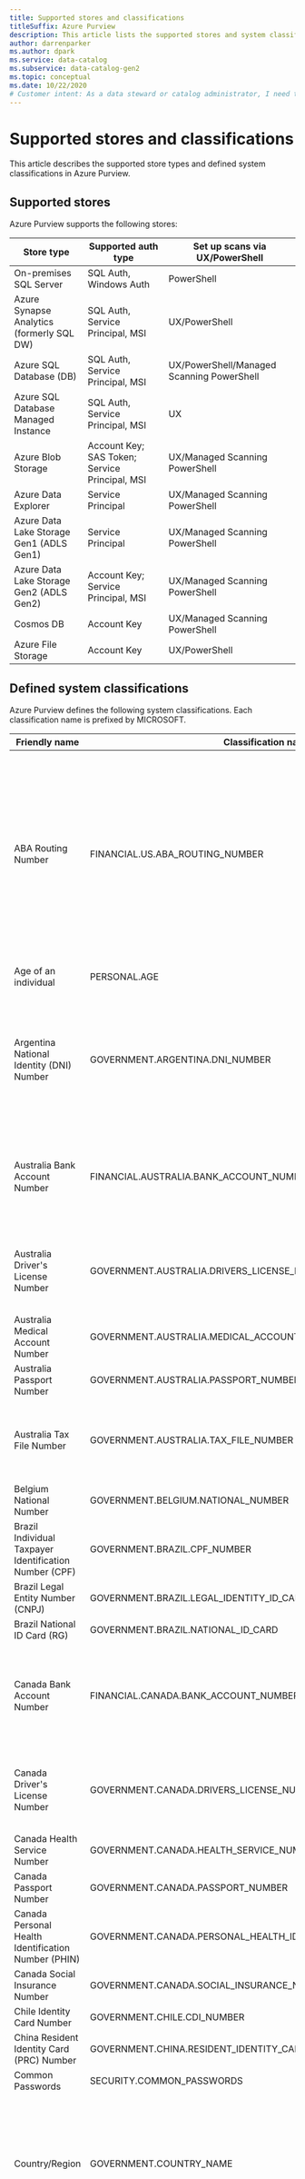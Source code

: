 ```yaml
---
title: Supported stores and classifications
titleSuffix: Azure Purview
description: This article lists the supported stores and system classifications in Azure Purview.
author: darrenparker    
ms.author: dpark
ms.service: data-catalog
ms.subservice: data-catalog-gen2
ms.topic: conceptual
ms.date: 10/22/2020
# Customer intent: As a data steward or catalog administrator, I need to understand how to scan data into the catalog.
---
```


# Supported stores and classifications

This article describes the supported store types and defined system classifications in Azure Purview.

## Supported stores

Azure Purview supports the following stores:

| Store type | Supported auth type | Set up scans via UX/PowerShell |
| ---------- | ------------------- | ------------------------------ |
| On-premises SQL Server                   | SQL Auth, Windows Auth                         | PowerShell                                |
| Azure Synapse Analytics (formerly SQL DW)            | SQL Auth, Service Principal, MSI               | UX/PowerShell                             |
| Azure SQL Database (DB)                  | SQL Auth, Service Principal, MSI               | UX/PowerShell/Managed Scanning PowerShell |
| Azure SQL Database Managed Instance      | SQL Auth, Service Principal, MSI               | UX    |
| Azure Blob Storage                       | Account Key; SAS Token; Service Principal, MSI | UX/Managed Scanning PowerShell            |
| Azure Data Explorer                      | Service Principal                              | UX/Managed Scanning PowerShell            |
| Azure Data Lake Storage Gen1 (ADLS Gen1) | Service Principal                              | UX/Managed Scanning PowerShell            |
| Azure Data Lake Storage Gen2 (ADLS Gen2) | Account Key; Service Principal, MSI            | UX/Managed Scanning PowerShell            |
| Cosmos DB                                 | Account Key                                    | UX/Managed Scanning PowerShell            |
| Azure File Storage                       | Account Key                                    | UX/PowerShell

## Defined system classifications

Azure Purview defines the following system classifications. Each classification name is prefixed by MICROSOFT.

| Friendly name | Classification name | Description |
| ------------- | ------------------- | ----------- |
| ABA Routing Number                                          | FINANCIAL.US.ABA_ROUTING_NUMBER                                   | An ABA routing transit number (ABA RTN) is a nine-digit code, used in the United States. It appears on the bottom of negotiable instruments such as checks to identify the financial institution on which it was drawn.                                                                       |
| Age of an individual                                        | PERSONAL.AGE                                                        | The age of an individual in years.                                                                                                                                                                                                                                                                    |
| Argentina National Identity (DNI) Number                        | GOVERNMENT.ARGENTINA.DNI_NUMBER                                    | The Argentina Identity Card Number (Documento Nacional de Identidad) is a national identifier issued by the government of Argentina.                                                                                                                                                             |
| Australia Bank Account Number                               | FINANCIAL.AUSTRALIA.BANK_ACCOUNT_NUMBER                           | An Australia Bank Account Number identifies the bank account of an individual or organization in an Australian bank.                                                                                                                                                                             |
| Australia Driver's License Number                           | GOVERNMENT.AUSTRALIA.DRIVERS_LICENSE_NUMBER                       | An identifier on an official document that permits a person to drive a motor vehicle in Australia.                                                                                                                                                                                               |
| Australia Medical Account Number                            | GOVERNMENT.AUSTRALIA.MEDICAL_ACCOUNT_NUMBER                       |                                                                                                                                                                                                                                                                                                  |
| Australia Passport Number                                   | GOVERNMENT.AUSTRALIA.PASSPORT_NUMBER                               |                                                                                                                                                                                                                                                                                                  |
| Australia Tax File Number                                   | GOVERNMENT.AUSTRALIA.TAX_FILE_NUMBER                              | An Australia tax file number is a personal reference number for the Australian tax system.                                                                                                                                                                                                       |
| Belgium National Number                                     | GOVERNMENT.BELGIUM.NATIONAL_NUMBER                                 |                                                                                                                                                                                                                                                                                                  |
| Brazil Individual Taxpayer Identification Number (CPF)      | GOVERNMENT.BRAZIL.CPF_NUMBER                                       |                                                                                                                                                                                                                                                                                                  |
| Brazil Legal Entity Number (CNPJ)                           | GOVERNMENT.BRAZIL.LEGAL_IDENTITY_ID_CARD                         |                                                                                                                                                                                                                                                                                                  |
| Brazil National ID Card (RG)                                | GOVERNMENT.BRAZIL.NATIONAL_ID_CARD                                |                                                                                                                                                                                                                                                                                                  |
| Canada Bank Account Number                                  | FINANCIAL.CANADA.BANK_ACCOUNT_NUMBER                              | A Canada Bank Account Number identifies the bank account of an individual or organization in a Canadian bank                                                                                                                                                                                     |
| Canada Driver's License Number                              | GOVERNMENT.CANADA.DRIVERS_LICENSE_NUMBER                          | An identifier on an official document that permits a person to drive a motor vehicle in Canada.                                                                                                                                                                                                  |
| Canada Health Service Number                                | GOVERNMENT.CANADA.HEALTH_SERVICE_NUMBER                           |                                                                                                                                                                                                                                                                                                  |
| Canada Passport Number                                      | GOVERNMENT.CANADA.PASSPORT_NUMBER                                  |                                                                                                                                                                                                                                                                                                  |
| Canada Personal Health Identification Number (PHIN)         | GOVERNMENT.CANADA.PERSONAL_HEALTH_IDENTIFICATION_NUMBER          |                                                                                                                                                                                                                                                                                                  |
| Canada Social Insurance Number                              | GOVERNMENT.CANADA.SOCIAL_INSURANCE_NUMBER                         |                                                                                                                                                                                                                                                                                                  |
| Chile Identity Card Number                                  | GOVERNMENT.CHILE.CDI_NUMBER                                        |                                                                                                                                                                                                                                                                                                  |
| China Resident Identity Card (PRC) Number                   | GOVERNMENT.CHINA.RESIDENT_IDENTITY_CARD_NUMBER                   |                                                                                                                                                                                                                                                                                                  |
| Common Passwords                                            | SECURITY.COMMON_PASSWORDS                   |                                                                                                                                                                                                                                                                                                  |
| Country/Region                                                | GOVERNMENT.COUNTRY_NAME                                            | Identifies names for all world country names translated into many languages as collected by Bing search. There are over 18,000 entries.                                                                                                                                                          |
| Credit Card Number                                          | FINANCIAL.CREDIT_CARD_NUMBER                                      | A credit card number is the card identifier found on payment cards\, such as credit cards and debit cards, as well as stored-value cards, and gift cards.                                                                                                                                            |
| Croatia Identity Card Number                                | GOVERNMENT.CROATIA.ID_CARD_NUMBER                                 |                                                                                                                                                                                                                                                                                                  |
| Croatia Personal Identification (OIB) Number                | GOVERNMENT.CROATIA.PERSONAL_IDENTIFICATION_NUMBER                 |                                                                                                                                                                                                                                                                                                  |
| Czech National Identity Card Number                         | GOVERNMENT.CZECH.NATIONAL_ID_CARD_NUMBER                         |                                                                                                                                                                                                                                                                                                  |
| Date of Birth                                               | PERSONAL.DATE_OF_BIRTH                                            |                                                                                                                                                                                                                                                                                                  |
| Denmark Personal Identification Number                      | GOVERNMENT.DENMARK.PERSONAL_ID_NUMBER                             |                                                                                                                                                                                                                                                                                                  |
| Drug Enforcement Agency (DEA) Number                        | GOVERNMENT.US.DRUG_ENFORCEMENT_AGENCY_NUMBER                     |                                                                                                                                                                                                                                                                                                  |
| Email Address                                               | PERSONAL.EMAIL                                                      |                                                                                                                                                                                                                                                                                                  |
| Ethnic Group                                                | PERSONAL.ETHNIC_GROUP                                              | Identifies ethnicity groups as collected by Bing search, translated into many languages. Over 34,000 entries.                                                                                                                                                                                    |
| EU Debit Card Number                                        | FINANCIAL.EU_DEBIT_CARD                                           | An EU Debit Card Number is the card identifier found on payment cards that have been issued by issuers in EU nations.                                                                                                                                                                           |
| EU Driver's License Number | GOVERNMENT.EU.DRIVERS_LICENSE_NUMBER ||
| EU GPS Coordinates         | PERSONAL.EU.GPS_COORDINATES ||
| EU Mobile Phone Number     | PERSONAL.EU.MOBILE_PHONE_NUMBER ||
| EU National Identification Number | GOVERNMENT.EU.NATIONAL_IDENTIFICATION_NUMBER ||
| EU Passport Number | MICROSOFT.GOVERNMENT.EU.PASSPORT_NUMBER ||
| EU Phone Number | PERSONAL.EU.PHONE_NUMBER ||
| EU Social Security Number or Equivalent ID | GOVERNMENT.EU.SOCIAL_SECURITY_NUMBER_OR_EQUIVALENT_ID ||
| EU Tax Identification Number | GOVERNMENT.EU.TAX_IDENTIFICATION_NUMBER ||
| Finland National ID                                         | GOVERNMENT.FINLAND.NATIONAL_ID_NUMBER                             |                                                                                                                                                                                                                                                                                                  |
| Finland Passport Number                                     | GOVERNMENT.FINLAND.PASSPORT_NUMBER                                 |                                                                                                                                                                                                                                                                                                  |
| France Driver's License Number                              | GOVERNMENT.FRANCE.DRIVERS_LICENSE_NUMBER                          | An identifier on an official document that permits a person to drive a motor vehicle in France.                                                                                                                                                                                                  |
| France National ID Card (CNI)                               | GOVERNMENT.FRANCE.CNI                                               |                                                                                                                                                                                                                                                                                                  |
| France Passport Number                                      | GOVERNMENT.FRANCE.PASSPORT_NUMBER                                  |                                                                                                                                                                                                                                                                                                  |
| France Social Security Number (INSEE)                       | GOVERNMENT.FRANCE.SOCIAL_SECURITY_NUMBER                          |                                                                                                                                                                                                                                                                                                  |
| Geolocation (Lat/Lon)                                       | PERSONAL.GEOLOCATION                                                |                                                                                                                                                                                                                                                                                                  |
| German Driver's License Number                              | GOVERNMENT.GERMANY.DRIVERS_LICENSE_NUMBER                         | An identifier on an official document that permits a person to drive a motor vehicle in Germany.                                                                                                                                                                                                 |
| German Passport Number                                      | GOVERNMENT.GERMANY.PASSPORT_NUMBER                                 |                                                                                                                                                                                                                                                                                                  |
| Germany Identity Card Number                                | GOVERNMENT.GERMANY.ID_CARD_NUMBER                                 |                                                                                                                                                                                                                                                                                                  |
| Greece National ID Card                                     | GOVERNMENT.GREECE.ID_CARD_NUMBER                                  |                                                                                                                                                                                                                                                                                                  |
| Hong Kong Identity Card (HKID) Number                       | GOVERNMENT.HONGKONG.ID_CARD_NUMBER                                |                                                                                                                                                                                                                                                                                                  |
| India Permanent Account Number (PAN)                        | GOVERNMENT.INDIA.PAN_INDIVIDUAL                                    |                                                                                                                                                                                                                                                                                                  |
| India Unique Identification (Aadhaar) Number                | GOVERNMENT.INDIA.UNIQUE_IDENTIFCATION_NUMBER                      |                                                                                                                                                                                                                                                                                                  |
| Indonesia Identity Card (KTP) Number                        | GOVERNMENT.INDONESIA.IDENTITY_CARD_NUMBER                         |                                                                                                                                                                                                                                                                                                  |
| International Banking Account Number (IBAN)                 | FINANCIAL.INTERNATIONAL_BANKING_ACCOUNT_NUMBER                   | The International Bank Account Number (IBAN) is an internationally agreed system of identifying bank accounts across national borders. It facilitates the communication and processing of cross-border transactions with a reduced risk of transcription errors.                                   |
| IP Address                                                  | MISCELLANEOUS.IPADDRESS                                                  |                                                                                                                                                                                                                                                                                                  |
| Ireland Personal Public Service (PPS) Number                | GOVERNMENT.IRELAND.PERSONAL_PUBLIC_SERVICE_NUMBER                |                                                                                                                                                                                                                                                                                                  |
| Israel Bank Account Number                                  | FINANCIAL.ISRAEL.ISRAEL_BANK_ACCOUNT_NUMBER                      | An Israel Bank Account Number identifies the bank account of an individual or organization in an Israeli bank.                                                                                                                                                                                   |
| Israel National ID                                          | GOVERNMENT.ISRAEL.NATIONAL_ID_NUMBER                              |                                                                                                                                                                                                                                                                                                  |
| Italy Driver's License Number                               | GOVERNMENT.ITALY.DRIVERS_LICENSE_NUMBER                           | An identifier on an official document that permits a person to drive a motor vehicle in Italy.                                                                                                                                                                                                   |
| Japan Bank Account Number                                   | FINANCIAL.JAPAN.BANK_ACCOUNT_NUMBER                          | A Japan Bank Account Number identifies the bank account of an individual or organization in a Japanese bank                                                                                                                                                                                      |
| Japan Driver's License Number                               | GOVERNMENT.JAPAN.DRIVERS_LICENSE_NUMBER                           | An identifier on an official document that permits a person to drive a motor vehicle in Japan.                                                                                                                                                                                                   |
| Japan Passport Number                                       | GOVERNMENT.JAPAN.PASSPORT_NUMBER                                   |                                                                                                                                                                                                                                                                                                  |
| Japanese Residence Card Number                              | GOVERNMENT.JAPAN.RESIDENCE_CARD_NUMBER                            |                                                                                                                                                                                                                                                                                                  |
| Japan Resident Registration Number                          | GOVERNMENT.JAPAN.RESIDENT_REGISTRATION_NUMBER                     |                                                                                                                                                                                                                                                                                                  |
| Japan Social Insurance Number (SIN)                         | GOVERNMENT.JAPAN.SOCIAL_INSURANCE_NUMBER                          | A Japan Social Insurance Number is an identifier issued by the government of Japan.                                                                                                                                                                                                              |
| Malaysia ID Card Number                               | GOVERNMENT.MALAYSIA.IDENTITY_CARD_NUMBER                          |                                                                                                                                                                                                                                                                                                  |
| Netherlands Citizen's Service (BSN) Number                     | GOVERNMENT.NETHERLANDS.BSN_NUMBER                                  |                                                                                                                                                                                                                                                                                                  |
| New Zealand Ministry of Health Number                       | GOVERNMENT.NEWZEALAND.MINISTRY_OF_HEALTH_NUMBER                  |                                                                                                                                                                                                                                                                                                  |
| Norway Identification Number                             | GOVERNMENT.NORWAY.IDENTIFICATION_NUMBER                            |                                                                                                                                                                                                                                                                                                  |
| Person's Name                                                | PERSONAL.NAME                                               |                                                                                                                                                                                                                                                                                                  |
| Personal IP Address                                          | PERSONAL.IPADDRESS                                                    |                                                                                                                                                                                                                                                                                                  |
| Philippines Unified Multi-Purpose ID Number                 | GOVERNMENT.PHILIPPINES.UNIFIED_MULTIPURPOSE_ID_NUMBER            |                                                                                                                                                                                                                                                                                                  |
| Poland Identity Card                                   | GOVERNMENT.POLAND.IDENTITY_CARD                      |                                                                                                                                                                                        |
| Poland National ID (PESEL)                                         | GOVERNMENT.POLAND.PESEL_NUMBER                                     |  A Poland National ID Number is an identifier issued by the government of Poland.                                                                                                                                                                                                                                                                                                                          |
| Poland Passport                                             | GOVERNMENT.POLAND.PASSPORT_NUMBER                                  |                                                                                                                                                                                                                                                                                                  |
| Portugal Citizen Card Number                               | GOVERNMENT.PORTUGAL.CITIZEN_CARD_NUMBER                           |                                                                                                                                                                                                                                                                                                  |
| Saudi Arabia National ID                                    | GOVERNMENT.SAUDIARABIA.NATIONAL_ID_NUMBER                         |                                                                                                                                                                                                                                                                                                  |
| Singapore National Registration Identity Card (NRIC) Number | GOVERNMENT.SINGAPORE.NATIONAL_REGISTRATION_IDENTITY_CARD_NUMBER |                                                                                                                                                                                                                                                                                                  |
| South Africa Identification Number                          | GOVERNMENT.SOUTHAFRICA.IDENTIFICATION_NUMBER                       |                                                                                                                                                                                                                                                                                                  |
| South Korea Resident Registration Number                    | GOVERNMENT.SOUTHKOREA.RESIDENT_REGISTRATION_NUMBER                |                                                                                                                                                                                                                                                                                                  |
| Spain Social Security Number (SSN)                          | GOVERNMENT.SPAIN.SOCIAL_SECURITY_NUMBER                           |                                                                                                                                                                                                                                                                                                  |
| Sweden National ID                                          | GOVERNMENT.SWEDEN.NATIONAL_ID_NUMBER                              |                                                                                                                                                                                                                                                                                                  |
| Sweden Passport Number                                      | GOVERNMENT.SWEDEN.PASSPORT_NUMBER                                  |                                                                                                                                                                                                                                                                                                  |
| SWIFT Code                                                  | FINANCIAL.SWIFT_CODE                                               | Swift Code is a standard format of Bank Identifier Codes (BIC) and it's a unique identification code for a bank. These codes are used when transferring money between banks, particularly for international wire transfers. Banks also use the codes for exchanging other messages between them. |
| Taiwan National ID                                          | GOVERNMENT.TAIWAN.NATIONAL_ID_NUMBER                              |                                                                                                                                                                                                                                                                                                  |
| Taiwan Passport Number                                      | GOVERNMENT.TAIWAN.PASSPORT_NUMBER                                  |                                                                                                                                                                                                                                                                                                  |
| Taiwan Resident Certificate (ARC/TARC)                      | GOVERNMENT.TAIWAN.RESIDENT_CERTIFICATE                             |                                                                                                                                                                                                                                                                                                  |
| Thai Citizen ID                         | GOVERNMENT.THAILAND.THAI_POPULATION_IDENTIFICATION_CODE          |                                                                                                                                                                                                                                                                                                  |
| Turkish National Identity                      | GOVERNMENT.TURKEY.TURKISH_NATIONAL_IDENTIFICATION_NUMBER         |                                                                                                                                                                                                                                                                                                  |
| U.K. Driver's License Number                                 | GOVERNMENT.UK.DRIVERS_LICENSE_NUMBER                              | An identifier on an official document that permits a person to drive a motor vehicle in the United Kingdom.                                                                                                                                                                                      |
| U.K. Electoral Roll Number                                  | GOVERNMENT.UK.ELECTORAL_ROLL_NUMBER                               |                                                                                                                                                                                                                                                                                                  |
| U.K. National Health Service Number                         | GOVERNMENT.UK.NATIONAL_HEALTH_SERVICE_NUMBER                     |                                                                                                                                                                                                                                                                                                  |
| U.K. National Insurance Number (NINO)                       | GOVERNMENT.UK.NATIONAL_INSURANCE_NUMBER                           |                                                                                                                                                                                                                                                                                                  |
| U.K. Passport Number                                        | GOVERNMENT.UK.PASSPORT_NUMBER                                      |                                                                                                                                                                                                                                                                                                  |
| U.S. Bank Account Number                                    | FINANCIAL.US.BANK_ACCOUNT_NUMBER                                  | A US Bank Account Number identifies the bank account of an individual or organization in a US bank.                                                                                                                                                                                             |
| U.S. Driver's License Number                                 | GOVERNMENT.US.DRIVERS_LICENSE_NUMBER                              | An identifier on an official document that permits a person to drive a motor vehicle in the United States.                                                                                                                                                                                       |
| U.S. Individual Taxpayer Identification Number (ITIN)        | GOVERNMENT.US.INDIVIDUAL_TAXPAYER_IDENTIFICATION_NUMBER          |                                                                                                                                                                                                                                                                                                  |
| U.S. Passport Number                                        | GOVERNMENT.US.PASSPORT_NUMBER                                      |                                                                                                                                                                                                                                                                                                  |
| U.S. Phone Number                                           | PERSONAL.US.PHONE_NUMBER                                           |                                                                                                                                                                                                                                                                                                  |
| U.S. Social Security Number (SSN)                            | GOVERNMENT.US.SOCIAL_SECURITY_NUMBER                              |                                                                                                                                                                                                                                                                                                  |
| U.S. State Name                                             | GOVERNMENT.US.STATE                                                 | The U.S. state name can be a two-letter abbreviation or a full name.                                                                                                                                                                                                                         |
| U.S. Zip Codes                                                | GOVERNMENT.US.ZIP_CODE                                             | The postal code information for all U.S. locations.                                                                                                                                                                                                                                                     |
| World Cities                                                | GOVERNMENT.CITY_NAME                                               | Identifies world cities, towns, and municipality names translated into many languages as collected by Bing search. There are over 1,600,000 entries.                                                                                                                                              |
